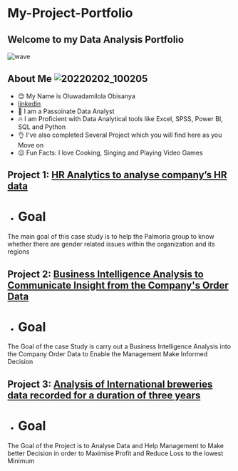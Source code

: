 # My-Project-Portfolio
## Welcome to my Data Analysis Portfolio

![wave](https://user-images.githubusercontent.com/96060060/174398590-7708e317-b79b-4ffe-a709-1eec62722334.gif)

## About Me  ![20220202_100205](https://user-images.githubusercontent.com/96060060/174406336-e34f989b-71b4-49de-a781-9eebd3b7816e.jpg)

- 😊 My Name is Oluwadamilola Obisanya
- 	[linkedin](https://www.linkedin.com/in/oluwadamilola-obisanya-501627101/)
- 💓 I am a Passoinate Data Analyst
- 🔥 I am Proficient with Data Analytical tools like Excel, SPSS, Power BI, SQL and  Python
- 👌 I've also completed Several Project which you will find here as you Move on
- 😉 Fun Facts: I love Cooking, Singing and Playing Video Games


## Project 1: [HR Analytics to analyse company’s HR data](https://github.com/Olubeckee/Power-BI-Capstone-project)

- # Goal
The main goal of this case study is to help the Palmoria group to know whether there are gender related issues within the organization and its regions


## Project 2: [Business Intelligence Analysis to Communicate Insight from the Company's Order Data](https://github.com/Olubeckee/Excel-Capstone-Project)

- # Goal
The Goal of the case Study is carry out a Business Intelligence Analysis into the Company Order Data to Enable the Management Make Informed Decision

## Project 3: [Analysis of International breweries data recorded for a duration of three years](https://github.com/Olubeckee/SQL-Capstone-Project)

- # Goal
The Goal of the Project is to Analyse Data and Help Management to Make better Decision in order to Maximise Profit and Reduce Loss to the lowest Minimum
